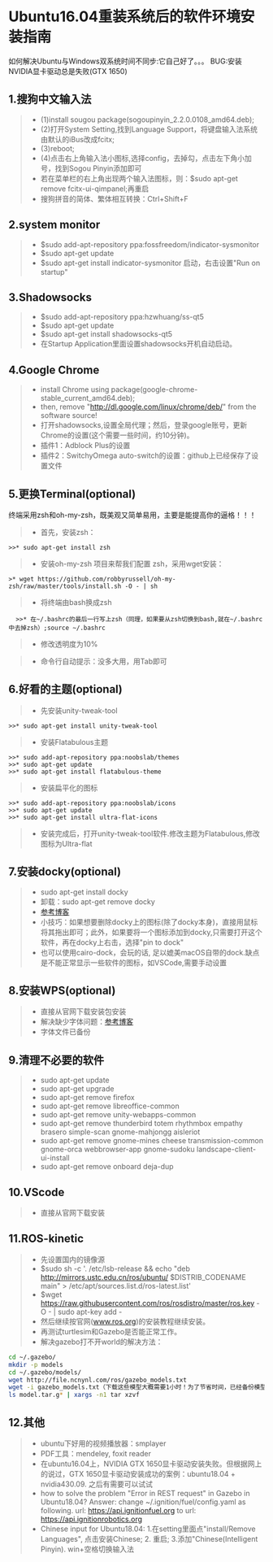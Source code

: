 # Ubuntu16.04重装系统后的软件环境安装指南

如何解决Ubuntu与Windows双系统时间不同步:它自己好了。。。
BUG:安装NVIDIA显卡驱动总是失败(GTX 1650)

## 1.搜狗中文输入法

  >* (1)install sougou package(sogoupinyin_2.2.0.0108_amd64.deb);
  >* (2)打开System Setting,找到Language Support，将键盘输入法系统由默认的iBus改成fcitx;
  >* (3)reboot;
  >* (4)点击右上角输入法小图标,选择config，去掉勾，点击左下角小加号，找到Sogou Pinyin添加即可
  >* 若在菜单栏的右上角出现两个输入法图标，则：$sudo apt-get remove fcitx-ui-qimpanel;再重启
  >* 搜狗拼音的简体、繁体相互转换：Ctrl+Shift+F

## 2.system monitor

  >* $sudo add-apt-repository ppa:fossfreedom/indicator-sysmonitor
  >* $sudo apt-get update
  >* $sudo apt-get install indicator-sysmonitor
启动，右击设置"Run on startup"

## 3.Shadowsocks

  >* $sudo add-apt-repository ppa:hzwhuang/ss-qt5 
  >* $sudo apt-get update 
  >* $sudo apt-get install shadowsocks-qt5
  >* 在Startup Application里面设置shadowsocks开机自动启动。

## 4.Google Chrome

  >* install Chrome using package(google-chrome-stable_current_amd64.deb);
  >* then, remove "http://dl.google.com/linux/chrome/deb/" from the software source!
  >* 打开shadowsocks,设置全局代理；然后，登录google账号，更新Chrome的设置(这个需要一些时间，约10分钟)。
  >* 插件1：Adblock Plus的设置
  >* 插件2：SwitchyOmega auto-switch的设置：github上已经保存了设置文件

## 5.更换Terminal(optional)

终端采用zsh和oh-my-zsh，既美观又简单易用，主要是能提高你的逼格！！！

  >* 首先，安装zsh：

    >>* sudo apt-get install zsh

  >* 安装oh-my-zsh 项目来帮我们配置 zsh，采用wget安装：

    >* wget https://github.com/robbyrussell/oh-my-zsh/raw/master/tools/install.sh -O - | sh

  >* 将终端由bash换成zsh

      >>* 在~/.bashrc的最后一行写上zsh（同理，如果要从zsh切换到bash,就在~/.bashrc中去掉zsh）;source ~/.bashrc

  >* 修改透明度为10%

  >* 命令行自动提示：没多大用，用Tab即可

## 6.好看的主题(optional)

  >* 先安装unity-tweak-tool

    >>* sudo apt-get install unity-tweak-tool

  >* 安装Flatabulous主题

    >>* sudo add-apt-repository ppa:noobslab/themes
    >>* sudo apt-get update
    >>* sudo apt-get install flatabulous-theme

  >* 安装扁平化的图标

    >>* sudo add-apt-repository ppa:noobslab/icons
    >>* sudo apt-get update
    >>* sudo apt-get install ultra-flat-icons

  >* 安装完成后，打开unity-tweak-tool软件.修改主题为Flatabulous,修改图标为Ultra-flat

## 7.安装docky(optional)

  >* sudo apt-get install docky
  >* 卸载：sudo apt-get remove docky
  >* [参考博客](https://www.jianshu.com/p/4bd2d9b1af41)
  >* 小技巧：如果想要删除docky上的图标(除了docky本身)，直接用鼠标将其拖出即可；此外，如果要将一个图标添加到docky,只需要打开这个软件，再在docky上右击，选择"pin to dock"
  >* 也可以使用cairo-dock，会玩的话, 足以媲美macOS自带的dock.缺点是不能正常显示一些软件的图标，如VSCode,需要手动设置

## 8.安装WPS(optional)

  >* 直接从官网下载安装包安装
  >* 解决缺少字体问题：[参考博客](https://blog.csdn.net/com_stu_zhang/article/details/81285794)
  >* 字体文件已备份

## 9.清理不必要的软件

  >* sudo apt-get update 
  >* sudo apt-get upgrade
  >* sudo apt-get remove firefox
  >* sudo apt-get remove libreoffice-common 
  >* sudo apt-get remove unity-webapps-common 
  >* sudo apt-get remove thunderbird totem rhythmbox empathy brasero simple-scan gnome-mahjongg aisleriot 
  >* sudo apt-get remove gnome-mines cheese transmission-common gnome-orca webbrowser-app gnome-sudoku  landscape-client-ui-install
  >* sudo apt-get remove onboard deja-dup 

## 10.VScode

  >* 直接从官网下载安装

## 11.ROS-kinetic

  >* 先设置国内的镜像源
  >* $sudo sh -c '. /etc/lsb-release && echo "deb http://mirrors.ustc.edu.cn/ros/ubuntu/ $DISTRIB_CODENAME main" > /etc/apt/sources.list.d/ros-latest.list'
  >* $wget https://raw.githubusercontent.com/ros/rosdistro/master/ros.key -O - | sudo apt-key add -
  >* 然后继续按官网(www.ros.org)的安装教程继续安装。
  >* 再测试turtlesim和Gazebo是否能正常工作。
  >* 解决gazebo打不开world的解决方法：

  ```bash
  cd ~/.gazebo/
  mkdir -p models
  cd ~/.gazebo/models/
  wget http://file.ncnynl.com/ros/gazebo_models.txt
  wget -i gazebo_models.txt（下载这些模型大概需要1小时！为了节省时间，已经备份模型了）
  ls model.tar.g* | xargs -n1 tar xzvf
  ```

## 12.其他

  >* ubuntu下好用的视频播放器：smplayer
  >* PDF工具：mendeley, foxit reader
  >* 在ubuntu16.04上，NVIDIA GTX 1650显卡驱动安装失败。但根据网上的说过，GTX 1650显卡驱动安装成功的案例：ubuntu18.04 + nvidia430.09. 之后有需要可以试试
  >* how to solve the problem "Error in REST request" in Gazebo in Ubuntu18.04? Answer: change ~/.ignition/fuel/config.yaml as following.
    url: https://api.ignitionfuel.org
to
    url: https://api.ignitionrobotics.org
  >* Chinese input for Ubuntu18.04: 1.在setting里面点"install/Remove Languages", 点击安装Chinese; 2. 重启; 3.添加"Chinese(Intelligent Pinyin). win+空格切换输入法



